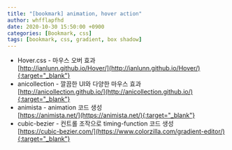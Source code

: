 ```yaml
---
title: "[bookmark] animation, hover action"
author: whfflapfhd 
date: 2020-10-30 15:50:00 +0900
categories: [Bookmark, css]
tags: [bookmark, css, gradient, box shadow]
---
```

- Hover.css - 마우스 오버 효과  
   [http://ianlunn.github.io/Hover/](http://ianlunn.github.io/Hover/){:target="_blank"}
- anicollection - 깔끔한 UI와 다양한 마우스 효과  
    [http://anicollection.github.io/](http://anicollection.github.io/){:target="_blank"}
- animista - animation 코드 생성  
    [https://animista.net/](https://animista.net/){:target="_blank"}
- cubic-bezier - 컨트롤 조작으로 timing-function 코드 생성  
    [https://cubic-bezier.com/](https://www.colorzilla.com/gradient-editor/){:target="_blank"}